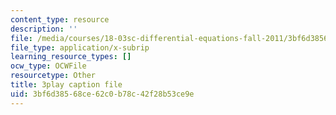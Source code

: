 ```yaml
---
content_type: resource
description: ''
file: /media/courses/18-03sc-differential-equations-fall-2011/3bf6d38568ce62c0b78c42f28b53ce9e_EQJBp6Ym-6A.srt
file_type: application/x-subrip
learning_resource_types: []
ocw_type: OCWFile
resourcetype: Other
title: 3play caption file
uid: 3bf6d385-68ce-62c0-b78c-42f28b53ce9e
---
```


